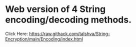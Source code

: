 # Web version of 4 String encoding/decoding methods.
Click Here: https://raw.githack.com/talshva/String-Encryption/main/Encoding/index.html
